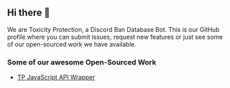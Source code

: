 
## Hi there 👋
We  are Toxicity Protection, a Discord Ban Database Bot. This is our GitHub profile where you can submit issues, request new features or just see some of our open-sourced work we have available. 

### Some of our awesome Open-Sourced Work
- [TP JavaScript API Wrapper](https://github.com/Toxicity-Protection/tp-api)
